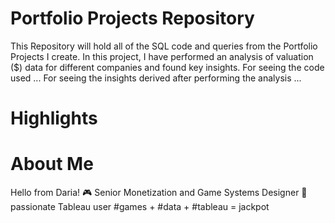 # Portfolio Projects Repository
This Repository will hold all of the SQL code and queries from the Portfolio Projects I create.
In this project, I have performed an analysis of valuation ($) data for different companies and found key insights. For seeing the code used ...
For seeing the insights derived after performing the analysis ...



# Highlights


# About Me
Hello from Daria! 
🎮 Senior Monetization and Game Systems Designer
🎯 passionate Tableau user
#games + #data + #tableau = jackpot
